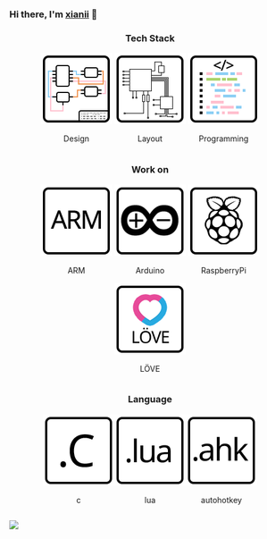 ### Hi there, I'm [xianii](https://nigh.github.io) 👋

<h3 align="center">Tech Stack</h3>
<div style="width:100%;text-align:center;margin:0 auto;">
<div style="display:inline-block;">
    <img src="https://github.com/Nigh/nigh/raw/master/assets/sch.png"/>
    <p align="center">Design</p>
</div>
<div style="display:inline-block;">
    <img src="https://github.com/Nigh/nigh/raw/master/assets/pcb.png"/>
    <p align="center">Layout</p>
</div>
<div style="display:inline-block;">
    <img src="https://github.com/Nigh/nigh/raw/master/assets/code.png"/>
    <p align="center">Programming</p>
</div>
</div>

<h3 align="center">Work on</h3>
<div style="width:100%;text-align:center;margin:0 auto;">
<div style="display:inline-block;">
    <img src="https://github.com/Nigh/nigh/raw/master/assets/arm.png"/>
    <p align="center">ARM</p>
</div>
<div style="display:inline-block;">
    <img src="https://github.com/Nigh/nigh/raw/master/assets/arduino.png"/>
    <p align="center">Arduino</p>
</div>
<div style="display:inline-block;">
    <img src="https://github.com/Nigh/nigh/raw/master/assets/raspi.png"/>
    <p align="center">RaspberryPi</p>
</div>
<div style="display:inline-block;">
    <img src="https://github.com/Nigh/nigh/raw/master/assets/love2d.png"/>
    <p align="center">LÖVE</p>
</div>
</div>

<h3 align="center">Language</h3>
<div style="width:100%;text-align:center;margin:0 auto;">
<div style="display:inline-block;">
    <img src="https://github.com/Nigh/nigh/raw/master/assets/c.png"/>
    <p align="center">c</p>
</div><div style="display:inline-block;">
    <img src="https://github.com/Nigh/nigh/raw/master/assets/lua.png"/>
    <p align="center">lua</p>
</div><div style="display:inline-block;">
    <img src="https://github.com/Nigh/nigh/raw/master/assets/ahk.png"/>
    <p align="center">autohotkey</p>
</div>
</div>

![](https://github-readme-stats.vercel.app/api?username=nigh&show_icons=true&count_private=true&theme=monokai)



